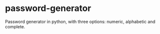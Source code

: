 # password-generator
 Password generator in python, with three options: numeric, alphabetic and complete.
